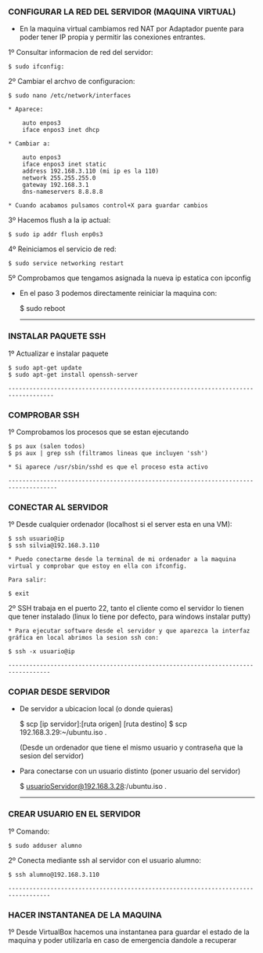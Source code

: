 		
### CONFIGURAR LA RED DEL SERVIDOR (MAQUINA VIRTUAL)

* En la maquina virtual cambiamos red NAT por Adaptador puente para poder tener IP propia y permitir las conexiones entrantes.

1º Consultar informacion de red del servidor: 

	$ sudo ifconfig:

2º Cambiar el archvo de configuracion:

	$ sudo nano /etc/network/interfaces

	* Aparece:
	
		auto enpos3
		iface enpos3 inet dhcp
		
	* Cambiar a:
	
		auto enpos3
		iface enpos3 inet static
		address 192.168.3.110 (mi ip es la 110)
		network 255.255.255.0
		gateway 192.168.3.1
		dns-nameservers 8.8.8.8

	* Cuando acabamos pulsamos control+X para guardar cambios

3º Hacemos flush a la ip actual:

	$ sudo ip addr flush enp0s3

4º Reiniciamos el servicio de red:

	$ sudo service networking restart

5º Comprobamos que tengamos asignada la nueva ip estatica con ipconfig	

* En el paso 3 podemos directamente reiniciar la maquina con:

	$ sudo reboot
	
	----------------------------------------------------------------------------------
	
### INSTALAR PAQUETE SSH

1º Actualizar e instalar paquete 

	$ sudo apt-get update
	$ sudo apt-get install openssh-server

	-----------------------------------------------------------------------------------
	
### COMPROBAR SSH

1º Comprobamos los procesos que se estan ejecutando 

	$ ps aux (salen todos)
	$ ps aux | grep ssh (filtramos lineas que incluyen 'ssh')

	* Si aparece /usr/sbin/sshd es que el proceso esta activo

	------------------------------------------------------------------------------------
	
### CONECTAR AL SERVIDOR

1º Desde cualquier ordenador (localhost si el server esta en una VM):

	$ ssh usuario@ip
	$ ssh silvia@192.168.3.110

	* Puedo conectarme desde la terminal de mi ordenador a la maquina virtual y comprobar que estoy en ella con ifconfig. 
	
	Para salir:
	
	$ exit

2º SSH trabaja en el puerto 22, tanto el cliente como el servidor lo tienen que tener instalado (linux lo tiene por defecto, para windows instalar putty)
		

	* Para ejecutar software desde el servidor y que aparezca la interfaz gráfica en local abrimos la sesion ssh con:

	$ ssh -x usuario@ip

	----------------------------------------------------------------------------------
	
### COPIAR DESDE SERVIDOR

* De servidor a ubicacion local (o donde quieras)

	$ scp [ip servidor]:[ruta origen] [ruta destino]
	$ scp 192.168.3.29:~/ubuntu.iso .

	(Desde un ordenador que tiene el mismo usuario y contraseña que la sesion del servidor)


* Para conectarse con un usuario distinto (poner usuario del servidor)

	$ usuarioServidor@192.168.3.28:/ubuntu.iso .

	----------------------------------------------------------------------------------
	
### CREAR USUARIO EN EL SERVIDOR

1º Comando:

	$ sudo adduser alumno

2º Conecta mediante ssh al servidor con el usuario alumno:

	$ ssh alumno@192.168.3.110

	----------------------------------------------------------------------------------
	
### HACER INSTANTANEA DE LA MAQUINA

1º Desde VirtualBox hacemos una instantanea para guardar el estado de la maquina y
poder utilizarla en caso de emergencia dandole a recuperar


